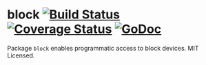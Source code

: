 block [![Build Status](https://travis-ci.org/mdlayher/block.svg?branch=master)](https://travis-ci.org/mdlayher/block) [![Coverage Status](https://coveralls.io/repos/mdlayher/block/badge.svg?branch=master)](https://coveralls.io/r/mdlayher/block?branch=master) [![GoDoc](http://godoc.org/github.com/mdlayher/block?status.svg)](http://godoc.org/github.com/mdlayher/block)
=====

Package `block` enables programmatic access to block devices.  MIT Licensed.
